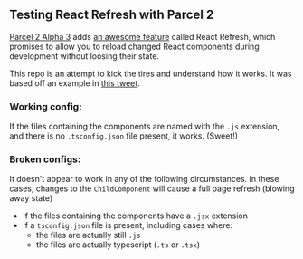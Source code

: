 ## Testing React Refresh with Parcel 2

[Parcel 2 Alpha 3](https://github.com/parcel-bundler/parcel/blob/v2/packages/core/parcel/README.md) adds [an awesome feature](https://github.com/parcel-bundler/parcel/pull/3654) called React Refresh, which promises to allow you to reload changed React components during development without loosing their state.

This repo is an attempt to kick the tires and understand how it works. It was based off an example in [this tweet](https://twitter.com/devongovett/status/1195377210133106690).

### Working config:
 If the files containing the components are named with the `.js` extension, and there is no `.tsconfig.json` file present, it works. (Sweet!)

### Broken configs:
It doesn't appear to work in any of the following circumstances. In these cases, changes to the `ChildComponent` will cause a full page refresh (blowing away state)
 - If the files containing the components have a `.jsx` extension
 - If a `tsconfig.json` file is present, including cases where:
   - the files are actually still `.js`
   - the files are actually typescript (`.ts` or `.tsx`)
